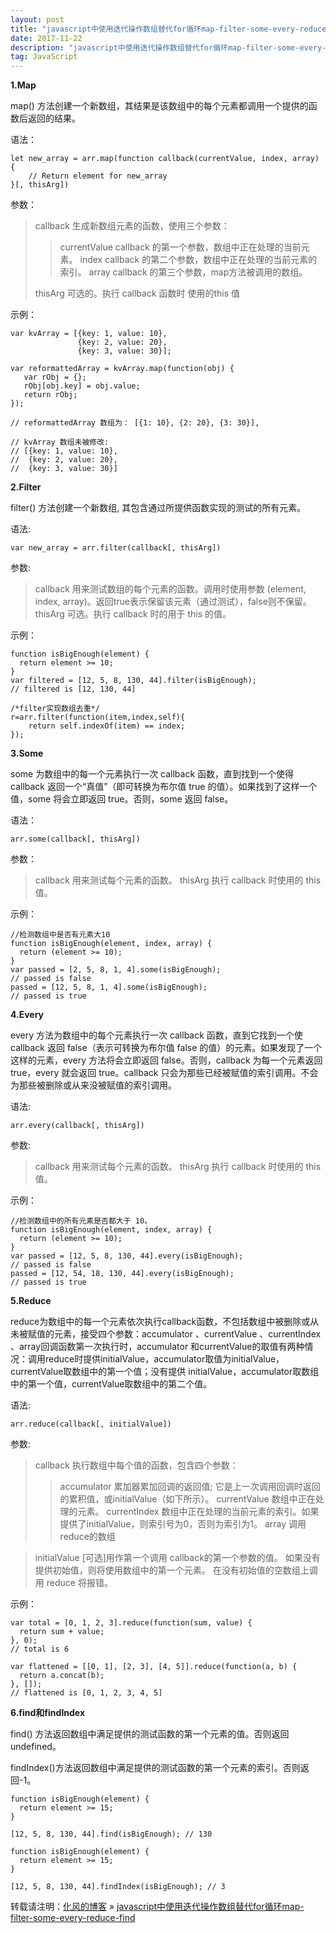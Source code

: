 ```yaml
---
layout: post
title: "javascript中使用迭代操作数组替代for循环map-filter-some-every-reduce-find"
date: 2017-11-22
description: "javascript中使用迭代操作数组替代for循环map-filter-some-every-reduce-find"
tag: JavaScript
---
```


**1.Map**

map() 方法创建一个新数组，其结果是该数组中的每个元素都调用一个提供的函数后返回的结果。

语法：

```
let new_array = arr.map(function callback(currentValue, index, array) {
    // Return element for new_array
}[, thisArg])
```

参数：

> callback 生成新数组元素的函数，使用三个参数：
> 	> currentValue callback 的第一个参数，数组中正在处理的当前元素。
> 	> index callback 的第二个参数，数组中正在处理的当前元素的索引。
> 	> array callback 的第三个参数，map方法被调用的数组。
>
> thisArg 可选的。执行 callback 函数时 使用的this 值

示例：
```
var kvArray = [{key: 1, value: 10},
               {key: 2, value: 20},
               {key: 3, value: 30}];

var reformattedArray = kvArray.map(function(obj) {
   var rObj = {};
   rObj[obj.key] = obj.value;
   return rObj;
});

// reformattedArray 数组为： [{1: 10}, {2: 20}, {3: 30}],

// kvArray 数组未被修改:
// [{key: 1, value: 10},
//  {key: 2, value: 20},
//  {key: 3, value: 30}]
```

**2.Filter**

filter() 方法创建一个新数组, 其包含通过所提供函数实现的测试的所有元素。

语法:

```
var new_array = arr.filter(callback[, thisArg])
```

参数:

> callback 用来测试数组的每个元素的函数。调用时使用参数 (element, index, array)。返回true表示保留该元素（通过测试），false则不保留。
> thisArg 可选。执行 callback 时的用于 this 的值。

示例：

```
function isBigEnough(element) {
  return element >= 10;
}
var filtered = [12, 5, 8, 130, 44].filter(isBigEnough);
// filtered is [12, 130, 44]
```

```
/*filter实现数组去重*/
r=arr.filter(function(item,index,self){
    return self.indexOf(item) == index;
});
```

**3.Some**

some 为数组中的每一个元素执行一次 callback 函数，直到找到一个使得 callback 返回一个“真值”（即可转换为布尔值 true 的值）。如果找到了这样一个值，some 将会立即返回 true。否则，some 返回 false。

语法：

```
arr.some(callback[, thisArg])
```

参数：

> callback 用来测试每个元素的函数。
> thisArg 执行 callback 时使用的 this 值。

示例：
```
//检测数组中是否有元素大10
function isBigEnough(element, index, array) {
  return (element >= 10);
}
var passed = [2, 5, 8, 1, 4].some(isBigEnough);
// passed is false
passed = [12, 5, 8, 1, 4].some(isBigEnough);
// passed is true
```

**4.Every**

every 方法为数组中的每个元素执行一次 callback 函数，直到它找到一个使 callback 返回 false（表示可转换为布尔值 false 的值）的元素。如果发现了一个这样的元素，every 方法将会立即返回 false。否则，callback 为每一个元素返回 true，every 就会返回 true。callback 只会为那些已经被赋值的索引调用。不会为那些被删除或从来没被赋值的索引调用。

语法:

```
arr.every(callback[, thisArg])
```

参数:

> callback 用来测试每个元素的函数。
> thisArg 执行 callback 时使用的 this 值。

示例：

```
//检测数组中的所有元素是否都大于 10。
function isBigEnough(element, index, array) {
  return (element >= 10);
}
var passed = [12, 5, 8, 130, 44].every(isBigEnough);
// passed is false
passed = [12, 54, 18, 130, 44].every(isBigEnough);
// passed is true
```

**5.Reduce**

reduce为数组中的每一个元素依次执行callback函数，不包括数组中被删除或从未被赋值的元素，接受四个参数：accumulator 、currentValue 、currentIndex 、array回调函数第一次执行时，accumulator 和currentValue的取值有两种情况：调用reduce时提供initialValue，accumulator取值为initialValue，currentValue取数组中的第一个值；没有提供 initialValue，accumulator取数组中的第一个值，currentValue取数组中的第二个值。

语法:

```
arr.reduce(callback[, initialValue])
```

参数:

> callback 执行数组中每个值的函数，包含四个参数：
> >  accumulator 累加器累加回调的返回值; 它是上一次调用回调时返回的累积值，或initialValue（如下所示）。
> >  currentValue 数组中正在处理的元素。
> >  currentIndex 数组中正在处理的当前元素的索引。如果提供了initialValue，则索引号为0，否则为索引为1。
> >  array 调用reduce的数组

> initialValue [可选]用作第一个调用 callback的第一个参数的值。 如果没有提供初始值，则将使用数组中的第一个元素。 在没有初始值的空数组上调用 reduce 将报错。

示例：

```
var total = [0, 1, 2, 3].reduce(function(sum, value) {
  return sum + value;
}, 0);
// total is 6

var flattened = [[0, 1], [2, 3], [4, 5]].reduce(function(a, b) {
  return a.concat(b);
}, []);
// flattened is [0, 1, 2, 3, 4, 5]
```

**6.find和findIndex**

 find() 方法返回数组中满足提供的测试函数的第一个元素的值。否则返回 undefined。

findIndex()方法返回数组中满足提供的测试函数的第一个元素的索引。否则返回-1。

```
function isBigEnough(element) {
  return element >= 15;
}

[12, 5, 8, 130, 44].find(isBigEnough); // 130
```

```
function isBigEnough(element) {
  return element >= 15;
}

[12, 5, 8, 130, 44].findIndex(isBigEnough); // 3
```

转载请注明：[化风的博客](http://xinchanghao.github.io) » [javascript中使用迭代操作数组替代for循环map-filter-some-every-reduce-find](/2017/11/javascript中使用迭代操作数组替代for循环map-filter-some-every-reduce-find/)  
